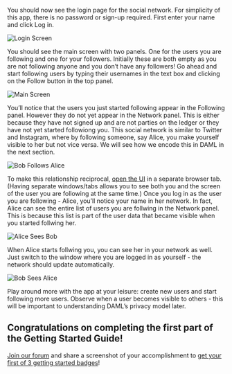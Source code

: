 You should now see the login page for the social network. For simplicity of this app, there is no password or sign-up required. First enter your name and click Log in.

![Login Screen](/daml/courses/getting-started/build-and-run/assets/create-daml-app-login-screen.png)

You should see the main screen with two panels. One for the users you are following and one for your followers. Initially these are both empty as you are not following anyone and you don’t have any followers! Go ahead and start following users by typing their usernames in the text box and clicking on the Follow button in the top panel.

![Main Screen](/daml/courses/getting-started/build-and-run/assets/create-daml-app-main-screen-initial-view.png)

You’ll notice that the users you just started following appear in the Following panel. However they do not yet appear in the Network panel. This is either because they have not signed up and are not parties on the ledger or they have not yet started followiong you. This social network is similar to Twitter and Instagram, where by following someone, say Alice, you make yourself visible to her but not vice versa. We will see how we encode this in DAML in the next section.

![Bob Follows Alice](/daml/courses/getting-started/build-and-run/assets/create-daml-app-bob-follows-alice.png)

To make this relationship reciprocal, [open the UI](https://[[HOST_SUBDOMAIN]]-3000-[[KATACODA_HOST]].environments.katacoda.com) in a separate browser tab. (Having separate windows/tabs allows you to see both you and the screen of the user you are following at the same time.) Once you log in as the user you are following - Alice, you’ll notice your name in her network. In fact, Alice can see the entire list of users you are follwing in the Network panel. This is because this list is part of the user data that became visible when you started follwing her.

![Alice Sees Bob](/daml/courses/getting-started/build-and-run/assets/create-daml-app-alice-sees-bob.png)

When Alice starts follwing you, you can see her in your network as well. Just switch to the window where you are logged in as yourself - the network should update automatically.

![Bob Sees Alice](/daml/courses/getting-started/build-and-run/assets/create-daml-app-bob-sees-alice-in-the-network.png)

Play around more with the app at your leisure: create new users and start following more users. Observe when a user becomes visible to others - this will be important to understanding DAML’s privacy model later.

## Congratulations on completing the first part of the Getting Started Guide!
[Join our forum](https://discuss.daml.com) and share a screenshot of your accomplishment to [get your first of 3 getting started badges](https://discuss.daml.com/badges/125/it-works)!